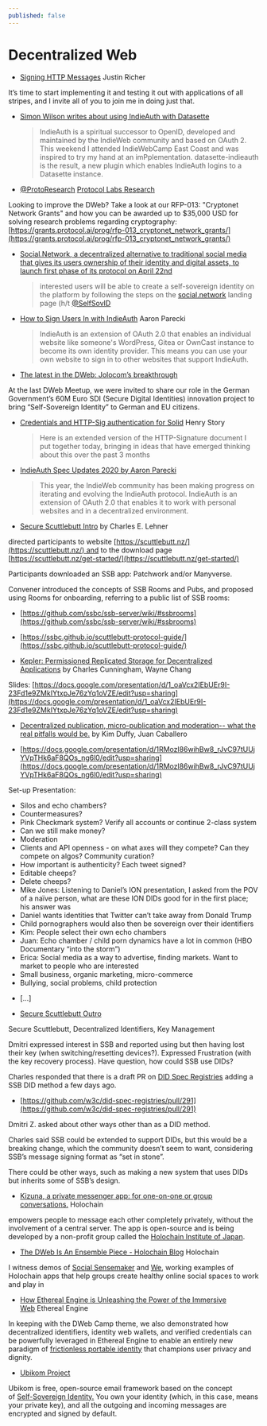 ```yaml
---
published: false
---
```


# Decentralized Web

* [Signing HTTP Messages](https://justinsecurity.medium.com/signing-http-messages-962510d65895) Justin Richer

It’s time to start implementing it and testing it out with applications of all stripes, and I invite all of you to join me in doing just that.
* [Simon Wilson writes about using IndieAuth with Datasette](https://simonwillison.net/2020/Nov/18/indieauth/)
  > IndieAuth is a spiritual successor to OpenID, developed and maintained by the IndieWeb community and based on OAuth 2. This weekend I attended IndieWebCamp East Coast and was inspired to try my hand at an imPplementation. datasette-indieauth is the result, a new plugin which enables IndieAuth logins to a Datasette instance.

* [@ProtoResearch](https://twitter.com/ProtoResearch) [Protocol Labs Research](https://twitter.com/ProtoResearch)

Looking to improve the DWeb? Take a look at our RFP-013: "Cryptonet Network Grants" and how you can be awarded up to $35,000 USD for solving research problems regarding cryptography: [https://grants.protocol.ai/prog/rfp-013_cryptonet_network_grants/](https://grants.protocol.ai/prog/rfp-013_cryptonet_network_grants/)

* [Social.Network, a decentralized alternative to traditional social media that gives its users ownership of their identity and digital assets, to launch first phase of its protocol on April 22nd](https://financialpost.com/globe-newswire/social-technologies-announces-launch-of-the-social-network-a-decentralized-platform-designed-to-transform-the-future-of-social-media-social-network-a-decentralized-alternative-to-traditional-social)
  > interested users will be able to create a self-sovereign identity on the platform by following the steps on the [social.network](https://t.co/xRbWzSrZQf) landing page (h/t [@SelfSovID](https://twitter.com/SelfSovID)
* [How to Sign Users In with IndieAuth](https://aaronparecki.com/2021/04/13/26/indieauth) Aaron Parecki
  > IndieAuth is an extension of OAuth 2.0 that enables an individual website like someone's WordPress, Gitea or OwnCast instance to become its own identity provider. This means you can use your own website to sign in to other websites that support IndieAuth.
* [The latest in the DWeb: Jolocom’s breakthrough](https://jolocom.io/blog/sdi-breakthrough/)

At the last DWeb Meetup, we were invited to share our role in the German Government’s 60M Euro SDI (Secure Digital Identities) innovation project to bring “Self-Sovereign Identity” to German and EU citizens.

* [Credentials and HTTP-Sig authentication for Solid](https://lists.w3.org/Archives/Public/public-credentials/2021Feb/0029.html) Henry Story
  > Here is an extended version of the HTTP-Signature document I put together today, bringing in ideas that have emerged thinking about this over the past 3 months

* [IndieAuth Spec Updates 2020 by Aaron Parecki](https://aaronparecki.com/2020/12/03/1/indieauth-2020)
  > This year, the IndieWeb community has been making progress on iterating and evolving the IndieAuth protocol. IndieAuth is an extension of OAuth 2.0 that enables it to work with personal websites and in a decentralized environment.
* [Secure Scuttlebutt Intro](https://iiw.idcommons.net/9A/_Secure_Scuttlebutt_Intro) by Charles E. Lehner

directed participants to website [https://scuttlebutt.nz/](https://scuttlebutt.nz/) and to the download page [https://scuttlebutt.nz/get-started/](https://scuttlebutt.nz/get-started/)

Participants downloaded an SSB app: Patchwork and/or Manyverse.

Convener introduced the concepts of SSB Rooms and Pubs, and proposed using Rooms for onboarding, referring to a public list of SSB rooms:

* [https://github.com/ssbc/ssb-server/wiki/#ssbrooms](https://github.com/ssbc/ssb-server/wiki/#ssbrooms)

* [https://ssbc.github.io/scuttlebutt-protocol-guide/](https://ssbc.github.io/scuttlebutt-protocol-guide/)

* [Kepler: Permissioned Replicated Storage for Decentralized Applications](https://iiw.idcommons.net/12J/_Kepler:_Permissioned_Replicated_Storage_for_Decentralized_Applications) by Charles Cunningham, Wayne Chang

Slides: [https://docs.google.com/presentation/d/1_oaVcx2IEbUEr9I-23Fd1e9ZMkIYtxpJe76zYq1oVZE/edit?usp=sharing](https://docs.google.com/presentation/d/1_oaVcx2IEbUEr9I-23Fd1e9ZMkIYtxpJe76zYq1oVZE/edit?usp=sharing)

* [Decentralized publication, micro-publication and moderation-- what the real pitfalls would be.](https://iiw.idcommons.net/24L/_Decentralized_publication,_micro-publication_and_moderation--_what_the_real_pitfalls_would_be.) by Kim Duffy, Juan Caballero

* [https://docs.google.com/presentation/d/1RMozl86wihBw8_rJvC97tUUjYVpTHk6aF8QOs_ng6l0/edit?usp=sharing](https://docs.google.com/presentation/d/1RMozl86wihBw8_rJvC97tUUjYVpTHk6aF8QOs_ng6l0/edit?usp=sharing)

Set-up Presentation:

- Silos and echo chambers?
- Countermeasures?
- Pink Checkmark system? Verify all accounts or continue 2-class system
- Can we still make money?
- Moderation
- Clients and API openness - on what axes will they compete? Can they compete on algos? Community curation?
- How important is authenticity? Each tweet signed?
- Editable cheeps?
- Delete cheeps?
- Mike Jones: Listening to Daniel’s ION presentation, I asked from the POV of a naïve person, what are these ION DIDs good for in the first place; his answer was
- Daniel wants identities that Twitter can’t take away from Donald Trump
- Child pornographers would also then be sovereign over their identifiers
- Kim: People select their own echo chambers
- Juan: Echo chamber / child porn dynamics have a lot in common (HBO Documentary “into the storm”)
- Erica: Social media as a way to advertise, finding markets. Want to market to people who are interested
- Small business, organic marketing, micro-commerce
- Bullying, social problems, child protection

* [...]

* [Secure Scuttlebutt Outro](https://iiw.idcommons.net/24P/_Secure_Scuttlebutt_Outro)

Secure Scuttlebutt, Decentralized Identifiers, Key Management

Dmitri expressed interest in SSB and reported using but then having lost their key (when switching/resetting devices?). Expressed Frustration (with the key recovery process). Have question, how could SSB use DIDs?

Charles responded that there is a draft PR on [DID Spec Registries](https://www.w3.org/TR/did-spec-registries/) adding a SSB DID method a few days ago.

* [https://github.com/w3c/did-spec-registries/pull/291](https://github.com/w3c/did-spec-registries/pull/291)

Dmitri Z. asked about other ways other than as a DID method.

Charles said SSB could be extended to support DIDs, but this would be a breaking change, which the community doesn’t seem to want, considering SSB’s message signing format as “set in stone”.

There could be other ways, such as making a new system that uses DIDs but inherits some of SSB’s design.

* [Kizuna, a private messenger app: for one-on-one or group conversations.](https://blog.holochain.org/mini-spotlight-kizuna-a-private-messenger-app/) Holochain

empowers people to message each other completely privately, without the involvement of a central server. The app is open-source and is being developed by a non-profit group called the [Holochain Institute of Japan](https://www.hcij.org/en/).


* [The DWeb Is An Ensemble Piece - Holochain Blog](https://blog.holochain.org/the-dweb-is-an-ensemble-piece/) Holochain

I witness demos of [Social Sensemaker](https://www.youtube.com/watch?v=OaaK6oXL6Ls) and [We](https://github.com/lightningrodlabs/we), working examples of Holochain apps that help groups create healthy online social spaces to work and play in

* [How Ethereal Engine is Unleashing the Power of the Immersive Web](https://www.linkedin.com/pulse/how-ethereal-engine-unleashing-power-immersive-web-etherealengine/) Ethereal Engine

In keeping with the DWeb Camp theme, we also demonstrated how decentralized identifiers, identity web wallets, and verified credentials can be powerfully leveraged in Ethereal Engine to enable an entirely new paradigm of [frictionless portable identity](https://www.etherealengine.com/blog-posts/metaverse-for-humans) that champions user privacy and dignity.
* [Ubikom Project](https://www.ubikom.cc)

Ubikom is free, open-source email framework based on the concept of [Self-Sovereign Identity.](https://sovrin.org/faq/what-is-self-sovereign-identity/) You own your identity (which, in this case, means your private key), and all the outgoing and incoming messages are encrypted and signed by default.

